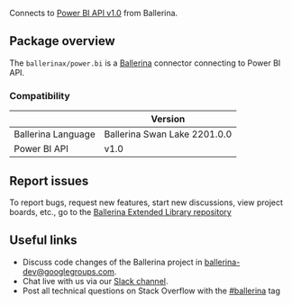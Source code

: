Connects to [Power BI API v1.0](https://powerbi.microsoft.com/en-us/) from Ballerina.

## Package overview
The `ballerinax/power.bi` is a [Ballerina](https://ballerina.io/) connector connecting to Power BI API.

### Compatibility
|                       | Version                       |
|-----------------------|-------------------------------|
| Ballerina Language    | Ballerina Swan Lake 2201.0.0    | 
| Power BI API          | v1.0                          |

## Report issues
To report bugs, request new features, start new discussions, view project boards, etc., go to the [Ballerina Extended Library repository](https://github.com/ballerina-platform/ballerina-extended-library)

## Useful links
- Discuss code changes of the Ballerina project in [ballerina-dev@googlegroups.com](mailto:ballerina-dev@googlegroups.com).
- Chat live with us via our [Slack channel](https://ballerina.io/community/slack/).
- Post all technical questions on Stack Overflow with the [#ballerina](https://stackoverflow.com/questions/tagged/ballerina) tag
